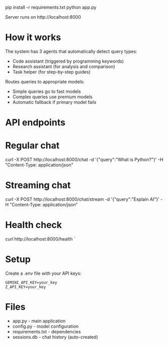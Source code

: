 

pip install -r requirements.txt
python app.py

Server runs on http://localhost:8000

# How it works

The system has 3 agents that automatically detect query types:
- Code assistant (triggered by programming keywords)
- Research assistant (for analysis and comparison)
- Task helper (for step-by-step guides)

Routes queries to appropriate models:
- Simple queries go to fast models
- Complex queries use premium models
- Automatic fallback if primary model fails

# API endpoints

# Regular chat
curl -X POST http://localhost:8000/chat -d '{"query":"What is Python?"}' -H "Content-Type: application/json"

# Streaming chat
curl -X POST http://localhost:8000/chat/stream -d '{"query":"Explain AI"}' -H "Content-Type: application/json"

# Health check
curl http://localhost:8000/health
`

# Setup
Create a .env file with your API keys:
```
GEMINI_API_KEY=your_key
Z_API_KEY=your_key
```


# Files

- app.py - main application
- config.py - model configuration
- requirements.txt - dependencies
- sessions.db - chat history (auto-created)
